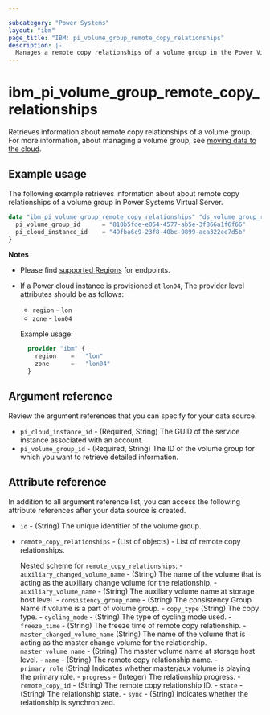 ```yaml
---

subcategory: "Power Systems"
layout: "ibm"
page_title: "IBM: pi_volume_group_remote_copy_relationships"
description: |-
  Manages a remote copy relationships of a volume group in the Power Virtual Server cloud.
---
```


# ibm_pi_volume_group_remote_copy_relationships
Retrieves information about remote copy relationships of a volume group. For more information, about managing a volume group, see [moving data to the cloud](https://cloud.ibm.com/docs/power-iaas?topic=power-iaas-moving-data-to-the-cloud).

## Example usage
The following example retrieves information about about remote copy relationships of a volume group in Power Systems Virtual Server.

```terraform
data "ibm_pi_volume_group_remote_copy_relationships" "ds_volume_group_remote_copy_relationships" {
  pi_volume_group_id      = "810b5fde-e054-4577-ab5e-3f866a1f6f66"
  pi_cloud_instance_id    = "49fba6c9-23f8-40bc-9899-aca322ee7d5b"
}
```
**Notes**
* Please find [supported Regions](https://cloud.ibm.com/apidocs/power-cloud#endpoint) for endpoints.
* If a Power cloud instance is provisioned at `lon04`, The provider level attributes should be as follows:
  * `region` - `lon`
  * `zone` - `lon04`
  
  Example usage:
  ```terraform
    provider "ibm" {
      region    =   "lon"
      zone      =   "lon04"
    }
  ```
  
## Argument reference
Review the argument references that you can specify for your data source. 

- `pi_cloud_instance_id` - (Required, String) The GUID of the service instance associated with an account.
- `pi_volume_group_id` - (Required, String) The ID of the volume group for which you want to retrieve detailed information.

## Attribute reference
In addition to all argument reference list, you can access the following attribute references after your data source is created. 

- `id` - (String) The unique identifier of the volume group.
- `remote_copy_relationships` - (List of objects) - List of remote copy relationships.

  Nested scheme for `remote_copy_relationships`:
      - `auxiliary_changed_volume_name` - (String) The name of the volume that is acting as the auxiliary change volume for the relationship.
      - `auxiliary_volume_name` - (String) The auxiliary volume name at storage host level.
      - `consistency_group_name` - (String) The consistency Group Name if volume is a part of volume group.
      - `copy_type` (String) The copy type.
      - `cycling_mode` - (String) The type of cycling mode used.
      - `freeze_time` - (String) The freeze time of remote copy relationship.
      - `master_changed_volume_name` (String) The name of the volume that is acting as the master change volume for the relationship.
      - `master_volume_name` - (String) The master volume name at storage host level.
      - `name` - (String) The remote copy relationship name.
      - `primary_role` (String) Indicates whether master/aux volume is playing the primary role.
      - `progress` - (Integer) The relationship progress.
      - `remote_copy_id` - (String) The remote copy relationship ID.
      - `state` - (String) The relationship state.
      - `sync` - (String) Indicates whether the relationship is synchronized.